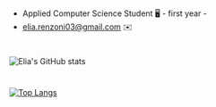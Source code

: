 
* Applied Computer Science Student 🖥️ - first year -
* elia.renzoni03@gmail.com :envelope:
#
![Elia's GitHub stats](https://github-readme-stats.vercel.app/api?username=Elia-Renzoni&show_icons=true&theme=radical)
#
[![Top Langs](https://github-readme-stats.vercel.app/api/top-langs/?username=Elia-Renzoni&progress=true)](https://github.com/Elia-Renzoni)
#

